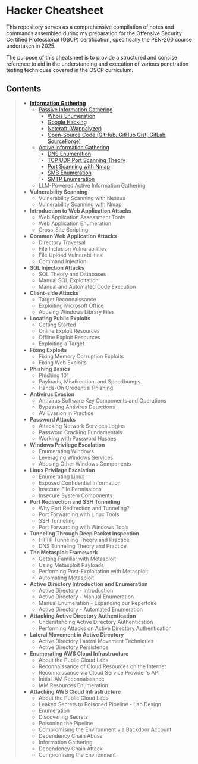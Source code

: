 # Hacker Cheatsheet

This repository serves as a comprehensive compilation of notes and commands assembled during my preparation for the Offensive Security Certified Professional (OSCP) certification, specifically the PEN-200 course undertaken in 2025. 

The purpose of this cheatsheet is to provide a structured and concise reference to aid in the understanding and execution of various penetration testing techniques covered in the OSCP curriculum.

## Contents

>- [**Information Gathering**](https://github.com/caderob/hacker-cheatsheet/tree/main/01%20Information%20Gathering)
>   - [Passive Information Gathering](https://github.com/caderob/hacker-cheatsheet/tree/main/01%20Information%20Gathering/01%20Passive%20Information%20Gathering)
>     - [Whois Enumeration](https://github.com/caderob/hacker-cheatsheet/blob/main/01%20Information%20Gathering/01%20Passive%20Information%20Gathering/01%20Whois%20Enumeration.md)
>     - [Google Hacking](https://github.com/caderob/hacker-cheatsheet/blob/main/01%20Information%20Gathering/01%20Passive%20Information%20Gathering/02%20Google%20Hacking.md)
>     - [Netcraft (Wappalyzer)](https://github.com/caderob/hacker-cheatsheet/blob/main/01%20Information%20Gathering/01%20Passive%20Information%20Gathering/03%20Netcraft%20(Wappalyzer).md)
>     - [Open-Source Code (GitHub, GitHub Gist, GitLab, SourceForge)](https://github.com/caderob/hacker-cheatsheet/blob/main/01%20Information%20Gathering/01%20Passive%20Information%20Gathering/04%20Open-Source%20Code%20(GitHub%2C%20GitHub%20Gist%2C%20GitLab%2C%20SourceForge).md)
>   - [Active Information Gathering](https://github.com/caderob/hacker-cheatsheet/tree/main/01%20Information%20Gathering/02%20Active%20Information%20Gathering)
>     - [DNS Enumeration](https://github.com/caderob/hacker-cheatsheet/blob/main/01%20Information%20Gathering/02%20Active%20Information%20Gathering/01%20DNS%20Enumeration.md)
>     - [TCP UDP Port Scanning Theory](https://github.com/caderob/hacker-cheatsheet/blob/main/01%20Information%20Gathering/02%20Active%20Information%20Gathering/02%20TCP%20UDP%20Port%20Scanning%20Theory.md)
>     - [Port Scanning with Nmap](https://github.com/caderob/hacker-cheatsheet/blob/main/01%20Information%20Gathering/02%20Active%20Information%20Gathering/03%20Port%20Scanning%20with%20Nmap.md)
>     - [SMB Enumeration](https://github.com/caderob/hacker-cheatsheet/blob/main/01%20Information%20Gathering/02%20Active%20Information%20Gathering/04%20SMB%20Enumeration.md)
>     - [SMTP Enumeration](https://github.com/caderob/hacker-cheatsheet/blob/main/01%20Information%20Gathering/02%20Active%20Information%20Gathering/05%20SMTP%20Enumeration.md)
>   - LLM-Powered Active Information Gathering
>- **Vulnerability Scanning**
>   - Vulnerability Scanning with Nessus
>   - Vulnerability Scanning with Nmap
>- **Introduction to Web Application Attacks**
>   - Web Application Assessment Tools
>   - Web Application Enumeration
>   - Cross-Site Scripting
>- **Common Web Application Attacks**
>   - Directory Traversal
>   - File Inclusion Vulnerabilities
>   - File Upload Vulnerabilities
>   - Command Injection
>- **SQL Injection Attacks**
>   - SQL Theory and Databases
>   - Manual SQL Exploitation
>   - Manual and Automated Code Execution
>- **Client-side Attacks**
>   - Target Reconnaissance
>   - Exploiting Microsoft Office
>   - Abusing Windows Library Files
>- **Locating Public Exploits**
>   - Getting Started
>   - Online Exploit Resources
>   - Offline Exploit Resources
>   - Exploiting a Target
>- **Fixing Exploits**
>   - Fixing Memory Corruption Exploits
>   - Fixing Web Exploits
>- **Phishing Basics**
>   - Phishing 101
>   - Payloads, Misdirection, and Speedbumps
>   - Hands-On Credential Phishing
>- **Antivirus Evasion**
>   - Antivirus Software Key Components and Operations
>   - Bypassing Antivirus Detections
>   - AV Evasion in Practice
>- **Password Attacks**
>   - Attacking Network Services Logins
>   - Password Cracking Fundamentals
>   - Working with Password Hashes
>- **Windows Privilege Escalation**
>   - Enumerating Windows
>   - Leveraging Windows Services
>   - Abusing Other Windows Components
>- **Linux Privilege Escalation**
>   - Enumerating Linux
>   - Exposed Confidential Information
>   - Insecure File Permissions
>   - Insecure System Components
>- **Port Redirection and SSH Tunneling**
>   - Why Port Redirection and Tunneling?
>   - Port Forwarding with Linux Tools
>   - SSH Tunneling
>   - Port Forwarding with Windows Tools
>- **Tunneling Through Deep Packet Inspection**
>   - HTTP Tunneling Theory and Practice
>   - DNS Tunneling Theory and Practice
>- **The Metasploit Framework**
>   - Getting Familiar with Metasploit
>   - Using Metasploit Payloads
>   - Performing Post-Exploitation with Metasploit
>   - Automating Metasploit
>- **Active Directory Introduction and Enumeration**
>   - Active Directory - Introduction
>   - Active Directory - Manual Enumeration
>   - Manual Enumeration - Expanding our Repertoire
>   - Active Directory - Automated Enumeration
>- **Attacking Active Directory Authentication**
>   - Understanding Active Directory Authentication
>   - Performing Attacks on Active Directory Authentication
>- **Lateral Movement in Active Directory**
>   - Active Directory Lateral Movement Techniques
>   - Active Directory Persistence
>- **Enumerating AWS Cloud Infrastructure**
>   - About the Public Cloud Labs
>   - Reconnaissance of Cloud Resources on the Internet
>   - Reconnaissance via Cloud Service Provider's API
>   - Initial IAM Reconnaissance
>   - IAM Resources Enumeration
>- **Attacking AWS Cloud Infrastructure**
>   - About the Public Cloud Labs
>   - Leaked Secrets to Poisoned Pipeline - Lab Design
>   - Enumeration
>   - Discovering Secrets
>   - Poisoning the Pipeline
>   - Compromising the Environment via Backdoor Account
>   - Dependency Chain Abuse
>   - Information Gathering
>   - Dependency Chain Attack
>   - Compromising the Environment
